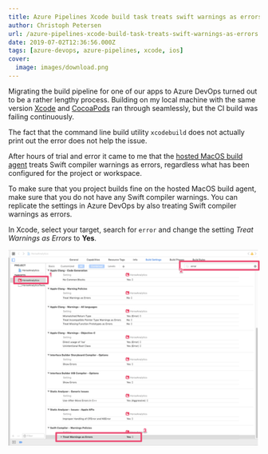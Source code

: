 ```yaml
---
title: Azure Pipelines Xcode build task treats swift warnings as errors
author: Christoph Petersen
url: /azure-pipelines-xcode-build-task-treats-swift-warnings-as-errors
date: 2019-07-02T12:36:56.000Z
tags: [azure-devops, azure-pipelines, xcode, ios]
cover: 
  image: images/download.png
---
```


Migrating the build pipeline for one of our apps to Azure DevOps turned out to be a rather lengthy process. Building on my local machine with the same version [Xcode](https://developer.apple.com/xcode/) and [CocoaPods](https://cocoapods.org/) ran through seamlessly, but the CI build was failing continuously.

The fact that the command line build utility `xcodebuild` does not actually print out the error does not help the issue.

After hours of trial and error it came to me that the [hosted MacOS build agent](https://docs.microsoft.com/en-us/azure/devops/pipelines/agents/hosted?view=azure-devops) treats Swift compiler warnings as errors, regardless what has been configured for the project or workspace.

To make sure that you project builds fine on the hosted MacOS build agent, make sure that you do not have any Swift compiler warnings. You can replicate the settings in Azure DevOps by also treating Swift compiler warnings as errors.

In Xcode, select your target, search for `error` and change the setting *Treat Warnings as Errors* to **Yes**.

![Configuring Swift Compiler - Warning policies in Xcode](images/image.png)
